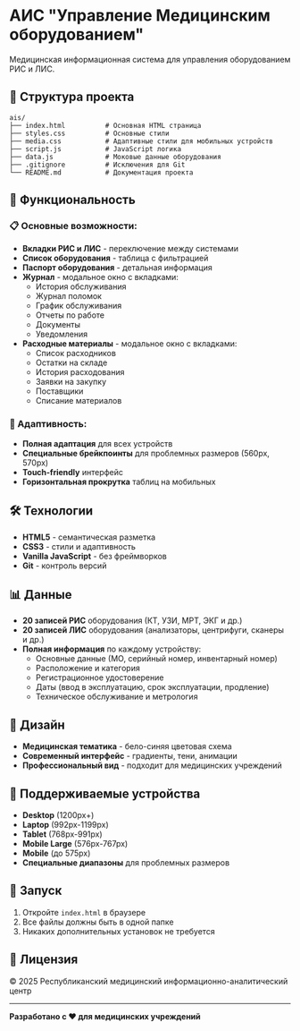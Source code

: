 # АИС "Управление Медицинским оборудованием"

Медицинская информационная система для управления оборудованием РИС и ЛИС.

## 📁 Структура проекта

```
ais/
├── index.html          # Основная HTML страница
├── styles.css          # Основные стили
├── media.css           # Адаптивные стили для мобильных устройств
├── script.js           # JavaScript логика
├── data.js             # Моковые данные оборудования
├── .gitignore          # Исключения для Git
└── README.md           # Документация проекта
```

## 🚀 Функциональность

### 📋 Основные возможности:
- **Вкладки РИС и ЛИС** - переключение между системами
- **Список оборудования** - таблица с фильтрацией
- **Паспорт оборудования** - детальная информация
- **Журнал** - модальное окно с вкладками:
  - История обслуживания
  - Журнал поломок
  - График обслуживания
  - Отчеты по работе
  - Документы
  - Уведомления
- **Расходные материалы** - модальное окно с вкладками:
  - Список расходников
  - Остатки на складе
  - История расходования
  - Заявки на закупку
  - Поставщики
  - Списание материалов

### 📱 Адаптивность:
- **Полная адаптация** для всех устройств
- **Специальные брейкпоинты** для проблемных размеров (560px, 570px)
- **Touch-friendly** интерфейс
- **Горизонтальная прокрутка** таблиц на мобильных

## 🛠️ Технологии

- **HTML5** - семантическая разметка
- **CSS3** - стили и адаптивность
- **Vanilla JavaScript** - без фреймворков
- **Git** - контроль версий

## 📊 Данные

- **20 записей РИС** оборудования (КТ, УЗИ, МРТ, ЭКГ и др.)
- **20 записей ЛИС** оборудования (анализаторы, центрифуги, сканеры и др.)
- **Полная информация** по каждому устройству:
  - Основные данные (МО, серийный номер, инвентарный номер)
  - Расположение и категория
  - Регистрационное удостоверение
  - Даты (ввод в эксплуатацию, срок эксплуатации, продление)
  - Техническое обслуживание и метрология

## 🎨 Дизайн

- **Медицинская тематика** - бело-синяя цветовая схема
- **Современный интерфейс** - градиенты, тени, анимации
- **Профессиональный вид** - подходит для медицинских учреждений

## 📱 Поддерживаемые устройства

- **Desktop** (1200px+)
- **Laptop** (992px-1199px)
- **Tablet** (768px-991px)
- **Mobile Large** (576px-767px)
- **Mobile** (до 575px)
- **Специальные диапазоны** для проблемных размеров

## 🚀 Запуск

1. Откройте `index.html` в браузере
2. Все файлы должны быть в одной папке
3. Никаких дополнительных установок не требуется

## 📝 Лицензия

© 2025 Республиканский медицинский информационно-аналитический центр

---

**Разработано с ❤️ для медицинских учреждений**
